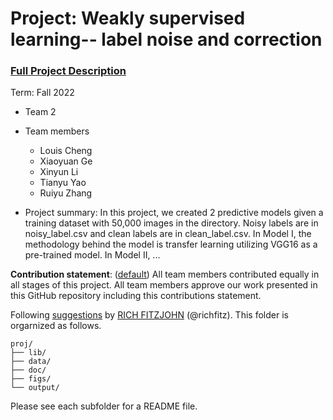 # Project: Weakly supervised learning-- label noise and correction


### [Full Project Description](doc/project3_desc.md)

Term: Fall 2022

+ Team 2
+ Team members
	+ Louis Cheng
	+ Xiaoyuan Ge
	+ Xinyun Li
	+ Tianyu Yao
	+ Ruiyu Zhang

+ Project summary: In this project, we created 2 predictive models given a training dataset with 50,000 images in the directory. Noisy labels are in noisy_label.csv and clean labels are in clean_label.csv. In Model I, the methodology behind the model is transfer learning utilizing VGG16 as a pre-trained model. In Model II, ...
 
	

**Contribution statement**: ([default](doc/a_note_on_contributions.md)) All team members contributed equally in all stages of this project. All team members approve our work presented in this GitHub repository including this contributions statement. 

Following [suggestions](http://nicercode.github.io/blog/2013-04-05-projects/) by [RICH FITZJOHN](http://nicercode.github.io/about/#Team) (@richfitz). This folder is orgarnized as follows.

```
proj/
├── lib/
├── data/
├── doc/
├── figs/
└── output/
```

Please see each subfolder for a README file.
